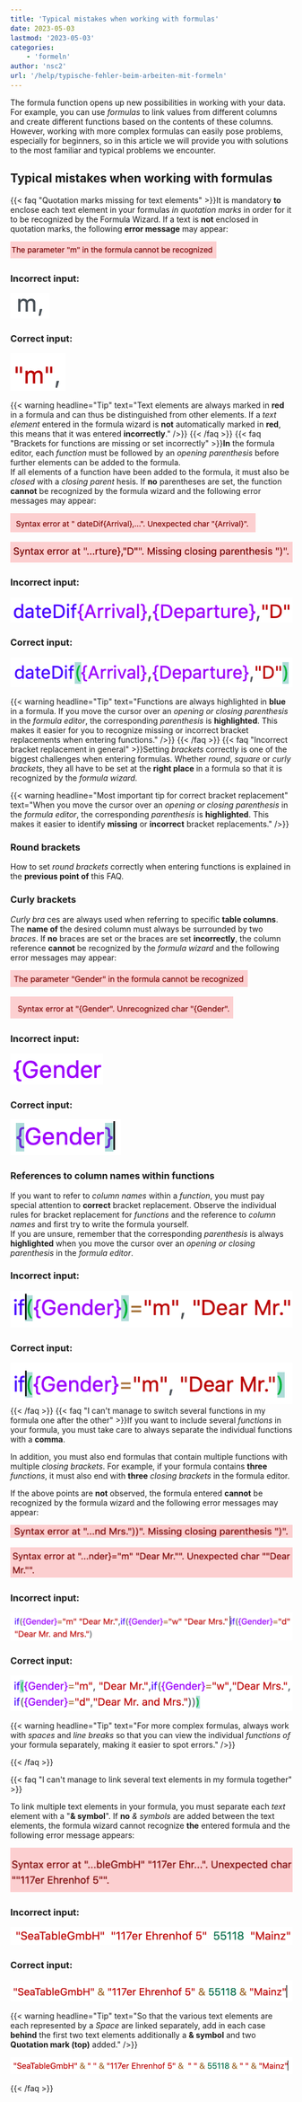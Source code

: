 ```yaml
---
title: 'Typical mistakes when working with formulas'
date: 2023-05-03
lastmod: '2023-05-03'
categories:
    - 'formeln'
author: 'nsc2'
url: '/help/typische-fehler-beim-arbeiten-mit-formeln'
---
```


The formula function opens up new possibilities in working with your data. For example, you can use _formulas_ to link values from different columns and create different functions based on the contents of these columns.  
However, working with more complex formulas can easily pose problems, especially for beginners, so in this article we will provide you with solutions to the most familiar and typical problems we encounter.

## Typical mistakes when working with formulas

{{< faq "Quotation marks missing for text elements" >}}It is mandatory **to** enclose each text element in your formulas _in quotation marks_ in order for it to be recognized by the Formula Wizard. If a text is **not** enclosed in quotation marks, the following **error message** may appear:

![Error message that appears when quotation marks are missing around text elements](images/Fehlermeldung-fehlende-Anfuehrungszeichen-bei-Textelementen.png)

### Incorrect input:

![Incorrect input of text elements](images/fehlerhafte-eingabe-anfuehrungszeichen.png)

### Correct input:

![Correct input of text elements](images/richtige-eingabe-anfuehrungszeichen.png)

{{< warning  headline="Tip"  text="Text elements are always marked in **red** in a formula and can thus be distinguished from other elements. If a _text element_ entered in the formula wizard is **not** automatically marked in **red**, this means that it was entered **incorrectly**." />}}
{{< /faq >}}
{{< faq "Brackets for functions are missing or set incorrectly" >}}**In** the formula editor, each _function_ must be followed by an _opening parenthesis_ before further elements can be added to the formula.  
If all elements of a function have been added to the formula, it must also be _closed_ with a _closing parent_ hesis. If **no** parentheses are set, the function **cannot** be recognized by the formula wizard and the following error messages may appear:

![Error message that appears if no opening round bracket is set after a function](images/Fehlermeldung-bei-fehlender-Klammer-nach-einer-Funktion.png)

![Error message that appears when the brackets are set incorrectly for a function](images/fehlermeldung-klammern-bei-funktion-falsch-gesetzt.png)

### Incorrect input:

![Incorrect input of a function](images/fehlerhafte-eingabe-funktion-1.png)

### Correct input:

![Correct input of a function](images/korrekte-eingabe-funktion-1.png)

{{< warning  headline="Tip"  text="Functions are always highlighted in **blue** in a formula. If you move the cursor over an _opening or closing parenthesis_ in the _formula editor_, the corresponding _parenthesis_ is **highlighted**. This makes it easier for you to recognize missing or incorrect bracket replacements when entering functions." />}}
{{< /faq >}}
{{< faq "Incorrect bracket replacement in general" >}}Setting _brackets_ correctly is one of the biggest challenges when entering formulas. Whether _round_, _square_ or _curly_ _brackets_, they all have to be set at the **right place** in a formula so that it is recognized by the _formula wizard._

{{< warning  headline="Most important tip for correct bracket replacement"  text="When you move the cursor over an _opening or closing parenthesis_ in the _formula editor_, the corresponding _parenthesis_ is **highlighted**. This makes it easier to identify **missing** or **incorrect** bracket replacements." />}}

### Round brackets

How to set _round brackets_ correctly when entering functions is explained in the **previous point of** this FAQ.

### Curly brackets

_Curly bra_ ces are always used when referring to specific **table columns**. The **name of** the desired column must always be surrounded by two _braces_. If **no** braces are set or the braces are set **incorrectly**, the column reference **cannot** be recognized by the _formula wizard_ and the following error messages may appear:

![Error message that appears if curly braces are not set when referring to column names](images/fehlermeldung-keine-geschweiften-klammern.png)

![Error message that appears when curly braces are set incorrectly when referring to column names](images/fehlermeldung-geschweifte-klammern-falsch-gesetzt-1.png)

### Incorrect input:

![Incorrect input of curly braces when referring to column names](images/fehlerhafte-eingabe-geschweifte-klammern-1.png)

### Correct input:

![Correct input of curly brackets when referring to column names](images/korrekte-eingabe.geschweifte-klammern.png)

### References to column names within functions

If you want to refer to _column names_ within a _function_, you must pay special attention to **correct** bracket replacement. Observe the individual rules for bracket replacement for _functions_ and the reference to _column names_ and first try to write the formula yourself.  
If you are unsure, remember that the corresponding _parenthesis_ is always **highlighted** when you move the cursor over an _opening or closing parenthesis_ in the _formula editor_.

### Incorrect input:

![Incorrect input of a function with column reference](images/fehlerhafte-eingabe-einer-funktion-mit-spaltenverweis.png)

### Correct input:

![Correct input of a function with column reference](images/korrekte-eingabe-einer-funktion-mit-spaltenverweis.png)
{{< /faq >}}
{{< faq "I can't manage to switch several functions in my formula one after the other" >}}If you want to include several _functions_ in your formula, you must take care to always separate the individual functions with a **comma**.

In addition, you must also end formulas that contain multiple functions with multiple _closing brackets_. For example, if your formula contains **three** _functions_, it must also end with **three** _closing brackets_ in the formula editor.

If the above points are **not** observed, the formula entered **cannot** be recognized by the formula wizard and the following error messages may appear:

![Error message that appears when a formula containing multiple functions is not terminated with the required number of closing parentheses](images/fehlermeldung-zu-weinge-klammern-am-ende-der-formel.png)

![Error message that appears if no commas are set between the different functions of a formula or they are set incorrectly](images/fehlermeldung-falsche-kommasetzung.png)

### Incorrect input:

![Incorrect input of a formula in which several functions were connected in series ](images/fehlerhafte-eingabe-einer-formel-mit-mehreren-funktionen.png)

### Correct input:

![Correct input of a formula in which several functions were connected in series ](images/korrekte-eingabe-formel-mit-mehreren-funktionen.png)

{{< warning  headline="Tip"  text="For more complex formulas, always work with _spaces_ and _line breaks_ so that you can view the individual _functions of_ your formula separately, making it easier to spot errors." />}}

{{< /faq >}}

{{< faq "I can't manage to link several text elements in my formula together" >}}

To link multiple text elements in your formula, you must separate each _text_ element with a "**& symbol**". If **no** _& symbols_ are added between the text elements, the formula wizard cannot recognize **the** entered formula and the following error message appears:

![Error message that appears when several text elements in a formula are not separated by &.](images/Fehlermeldung-bei-fehlendenen-zwischen-Textelementen.png)

### Incorrect input:

![Incorrect input of multiple text elements in a formula](images/fehlerhafte-Eingabe-mehrere-Textelemente.png)

### Correct input:

![Correct input of multiple text elements in one formula](images/korrekte-Eingabe-mehrere-Textelemente.png)

{{< warning headline="Tip" text="So that the various text elements are each represented by a _Space_ are linked separately, add in each case **behind** the first two text elements additionally a **& symbol** and two **Quotation mark (top)** added." />}}

![Editing the formula so that text elements are linked each separated by a space character](images/Leerzeichen-zwischen-Textelementen.png)

{{< /faq >}}
